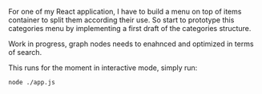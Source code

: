 For one of my React application, I have to build a menu on top of items container to split them according their use.
So start to prototype this categories menu by implementing a first draft of the categories structure.

Work in progress, graph nodes needs to enahnced and optimized in terms of search.

This runs for the moment in interactive mode, simply run:

```
node ./app.js
```
